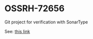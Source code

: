 # OSSRH-72656

Git project for verification with SonarType

See: [this link](https://www.juxt.pro/blog/maven-central)
